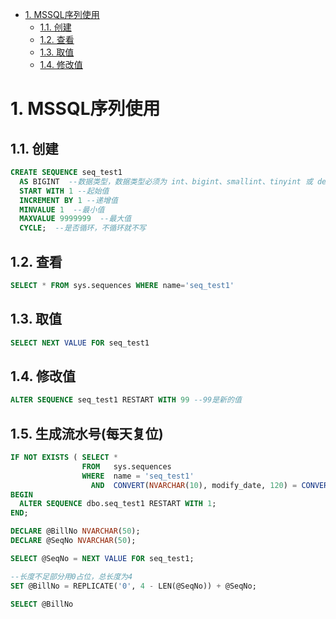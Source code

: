 <!-- TOC -->

- [1. MSSQL序列使用](#1-mssql序列使用)
    - [1.1. 创建](#11-创建)
    - [1.2. 查看](#12-查看)
    - [1.3. 取值](#13-取值)
    - [1.4. 修改值](#14-修改值)

<!-- /TOC -->

# 1. MSSQL序列使用

## 1.1. 创建

```sql
CREATE SEQUENCE seq_test1
  AS BIGINT  --数据类型，数据类型必须为 int、bigint、smallint、tinyint 或 decimal，或者是小数位数为 0 的 numeric 数据类型，或是基于以上 integer 数据类型之一的任何用户定义数据类型。
  START WITH 1 --起始值
  INCREMENT BY 1 --递增值
  MINVALUE 1  --最小值
  MAXVALUE 9999999  --最大值
  CYCLE;  --是否循环，不循环就不写
```

## 1.2. 查看

```sql
SELECT * FROM sys.sequences WHERE name='seq_test1'
```

## 1.3. 取值

```sql
SELECT NEXT VALUE FOR seq_test1
```

## 1.4. 修改值

```sql
ALTER SEQUENCE seq_test1 RESTART WITH 99 --99是新的值
```

## 1.5. 生成流水号(每天复位)

```sql
IF NOT EXISTS ( SELECT *
                FROM   sys.sequences
                WHERE  name = 'seq_test1'
                  AND  CONVERT(NVARCHAR(10), modify_date, 120) = CONVERT(NVARCHAR(10), GETDATE(), 120))
BEGIN
  ALTER SEQUENCE dbo.seq_test1 RESTART WITH 1;
END;

DECLARE @BillNo NVARCHAR(50);
DECLARE @SeqNo NVARCHAR(50);

SELECT @SeqNo = NEXT VALUE FOR seq_test1;

--长度不足部分用0占位，总长度为4
SET @BillNo = REPLICATE('0', 4 - LEN(@SeqNo)) + @SeqNo;

SELECT @BillNo
```

